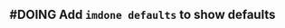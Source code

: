 ## #DOING Add `imdone defaults` to show defaults
<!--  #story -->
<!-- created:2023-09-18T00:27:37.407Z task-id:kH6jb order:-190 story-id:Add-a-command-to-show-defaults -->
